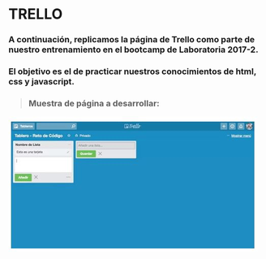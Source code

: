 # **TRELLO**

### A continuación, replicamos la página de Trello como parte de nuestro entrenamiento en el bootcamp de Laboratoria 2017-2.

### El objetivo es el de practicar nuestros conocimientos de html, css y javascript.

>### Muestra de página a desarrollar:

![Sin titulo](assets/images/trelloDemo.JPG)